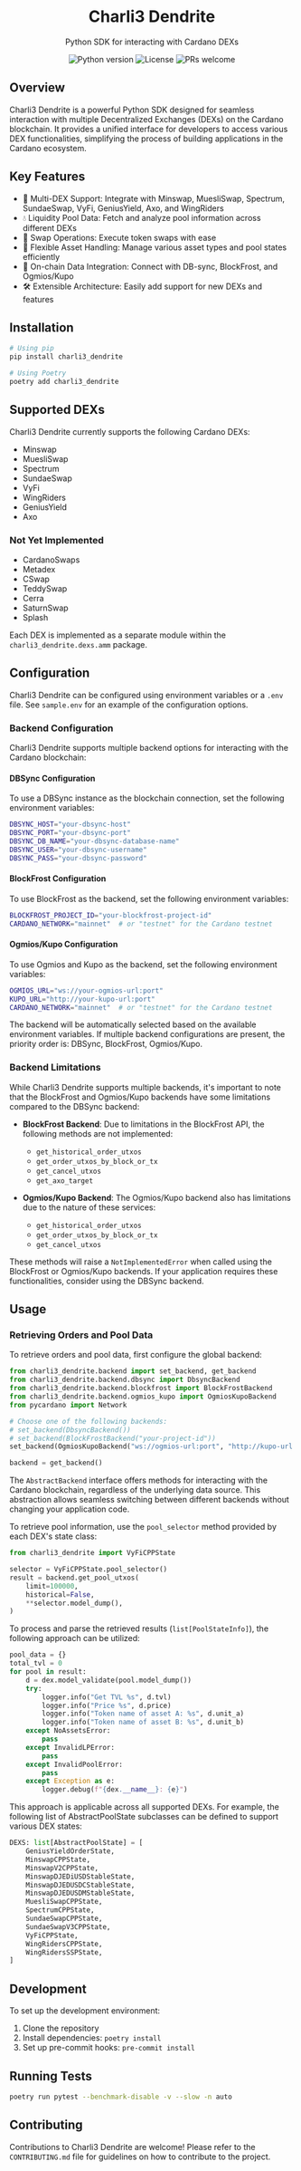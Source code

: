 <div align="center">
    <h1 align="center">Charli3 Dendrite</h1>
    <p align="center">Python SDK for interacting with Cardano DEXs</p>
    <p>
        <img src="https://img.shields.io/badge/python-3.10+-blue.svg" alt="Python version">
        <img src="https://img.shields.io/badge/license-MIT-green.svg" alt="License">
        <img src="https://img.shields.io/badge/PRs-welcome-brightgreen.svg" alt="PRs welcome">
    </p>
</div>

## Overview

Charli3 Dendrite is a powerful Python SDK designed for seamless interaction with multiple Decentralized Exchanges (DEXs) on the Cardano blockchain. It provides a unified interface for developers to access various DEX functionalities, simplifying the process of building applications in the Cardano ecosystem.

## Key Features

- 🔄 Multi-DEX Support: Integrate with Minswap, MuesliSwap, Spectrum, SundaeSwap, VyFi, GeniusYield, Axo, and WingRiders
- 💧 Liquidity Pool Data: Fetch and analyze pool information across different DEXs
- 💱 Swap Operations: Execute token swaps with ease
- 🧩 Flexible Asset Handling: Manage various asset types and pool states efficiently
- 🔗 On-chain Data Integration: Connect with DB-sync, BlockFrost, and Ogmios/Kupo
- 🛠 Extensible Architecture: Easily add support for new DEXs and features


## Installation

```bash
# Using pip
pip install charli3_dendrite

# Using Poetry
poetry add charli3_dendrite
```

## Supported DEXs
Charli3 Dendrite currently supports the following Cardano DEXs:

- Minswap
- MuesliSwap
- Spectrum
- SundaeSwap
- VyFi
- WingRiders
- GeniusYield
- Axo

### Not Yet Implemented

- CardanoSwaps
- Metadex
- CSwap
- TeddySwap
- Cerra
- SaturnSwap
- Splash

Each DEX is implemented as a separate module within the `charli3_dendrite.dexs.amm` package.

## Configuration
Charli3 Dendrite can be configured using environment variables or a `.env` file. See `sample.env` for an example of the configuration options.

### Backend Configuration

Charli3 Dendrite supports multiple backend options for interacting with the Cardano blockchain:

#### DBSync Configuration

To use a DBSync instance as the blockchain connection, set the following environment variables:

```bash
DBSYNC_HOST="your-dbsync-host"
DBSYNC_PORT="your-dbsync-port"
DBSYNC_DB_NAME="your-dbsync-database-name"
DBSYNC_USER="your-dbsync-username"
DBSYNC_PASS="your-dbsync-password"
```

#### BlockFrost Configuration

To use BlockFrost as the backend, set the following environment variables:

```bash
BLOCKFROST_PROJECT_ID="your-blockfrost-project-id"
CARDANO_NETWORK="mainnet"  # or "testnet" for the Cardano testnet
```

#### Ogmios/Kupo Configuration

To use Ogmios and Kupo as the backend, set the following environment variables:

```bash
OGMIOS_URL="ws://your-ogmios-url:port"
KUPO_URL="http://your-kupo-url:port"
CARDANO_NETWORK="mainnet"  # or "testnet" for the Cardano testnet
```

The backend will be automatically selected based on the available environment variables. If multiple backend configurations are present, the priority order is: DBSync, BlockFrost, Ogmios/Kupo.

### Backend Limitations

While Charli3 Dendrite supports multiple backends, it's important to note that the BlockFrost and Ogmios/Kupo backends have some limitations compared to the DBSync backend:

- **BlockFrost Backend**: Due to limitations in the BlockFrost API, the following methods are not implemented:
  - `get_historical_order_utxos`
  - `get_order_utxos_by_block_or_tx`
  - `get_cancel_utxos`
  - `get_axo_target`

- **Ogmios/Kupo Backend**: The Ogmios/Kupo backend also has limitations due to the nature of these services:
  - `get_historical_order_utxos`
  - `get_order_utxos_by_block_or_tx`
  - `get_cancel_utxos`

These methods will raise a `NotImplementedError` when called using the BlockFrost or Ogmios/Kupo backends. If your application requires these functionalities, consider using the DBSync backend.

## Usage

### Retrieving Orders and Pool Data

To retrieve orders and pool data, first configure the global backend:

```python
from charli3_dendrite.backend import set_backend, get_backend
from charli3_dendrite.backend.dbsync import DbsyncBackend
from charli3_dendrite.backend.blockfrost import BlockFrostBackend
from charli3_dendrite.backend.ogmios_kupo import OgmiosKupoBackend
from pycardano import Network

# Choose one of the following backends:
# set_backend(DbsyncBackend())
# set_backend(BlockFrostBackend("your-project-id"))
set_backend(OgmiosKupoBackend("ws://ogmios-url:port", "http://kupo-url:port", Network.MAINNET))

backend = get_backend()
```

The `AbstractBackend` interface offers methods for interacting with the Cardano blockchain, regardless of the underlying data source. This abstraction allows seamless switching between different backends without changing your application code.

To retrieve pool information, use the `pool_selector` method provided by each DEX's state class:

```python
from charli3_dendrite import VyFiCPPState

selector = VyFiCPPState.pool_selector()
result = backend.get_pool_utxos(
    limit=100000,
    historical=False,
    **selector.model_dump(),
)
```
To process and parse the retrieved results (`list[PoolStateInfo]`), the following approach can be utilized:
```python
pool_data = {}
total_tvl = 0
for pool in result:
    d = dex.model_validate(pool.model_dump())
    try:
        logger.info("Get TVL %s", d.tvl)
        logger.info("Price %s", d.price)
        logger.info("Token name of asset A: %s", d.unit_a)
        logger.info("Token name of asset B: %s", d.unit_b)
    except NoAssetsError:
        pass
    except InvalidLPError:
        pass
    except InvalidPoolError:
        pass
    except Exception as e:
        logger.debug(f"{dex.__name__}: {e}")
```
This approach is applicable across all supported DEXs. For example, the following list of AbstractPoolState subclasses can be defined to support various DEX states:
```python
DEXS: list[AbstractPoolState] = [
    GeniusYieldOrderState,
    MinswapCPPState,
    MinswapV2CPPState,
    MinswapDJEDiUSDStableState,
    MinswapDJEDUSDCStableState,
    MinswapDJEDUSDMStableState,
    MuesliSwapCPPState,
    SpectrumCPPState,
    SundaeSwapCPPState,
    SundaeSwapV3CPPState,
    VyFiCPPState,
    WingRidersCPPState,
    WingRidersSSPState,
]
```
## Development
To set up the development environment:

1. Clone the repository
2. Install dependencies: `poetry install`
3. Set up pre-commit hooks: `pre-commit install`

## Running Tests
```bash
poetry run pytest --benchmark-disable -v --slow -n auto
```

## Contributing
Contributions to Charli3 Dendrite are welcome! Please refer to the `CONTRIBUTING.md` file for guidelines on how to contribute to the project.
